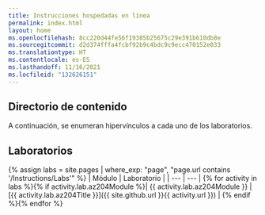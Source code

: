 ```yaml
---
title: Instrucciones hospedadas en línea
permalink: index.html
layout: home
ms.openlocfilehash: 8cc220d44fe56f19385b25675c29e391b610db8e
ms.sourcegitcommit: d2d374fffa4fcbf92b9c4bdc9c9ecc470152e033
ms.translationtype: HT
ms.contentlocale: es-ES
ms.lasthandoff: 11/16/2021
ms.locfileid: "132626151"
---
```

## <a name="content-directory"></a>Directorio de contenido

A continuación, se enumeran hipervínculos a cada uno de los laboratorios.

## <a name="labs"></a>Laboratorios

{% assign labs = site.pages | where_exp: "page", "page.url contains '/Instructions/Labs'" %}
| Módulo | Laboratorio |
| --- | --- |
{% for activity in labs  %}{% if activity.lab.az204Module %}| {{ activity.lab.az204Module }} | [{{ activity.lab.az204Title }}]({{ site.github.url }}{{ activity.url }}) |
{% endif %}{% endfor %}
